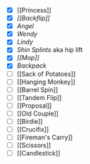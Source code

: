 - [x] [[Princess]]
- [x] *[[Backflip]]*
- [x] *Angel*
- [x] *Wendy*
- [x] *Lindy* 
- [x] *Shin Splints* aka hip lift
- [x] *[[Mop]]*
- [x] *Backpack*
- [ ] [[Sack of Potatoes]]
- [ ] [[Hanging Monkey]]
- [ ] [[Barrel Spin]]
- [ ] [[Tandem Flip]]
- [ ] [[Proposal]]
- [ ] [[Old Couple]]
- [ ] [[Birdie]]
- [ ] [[Crucifix]]
- [ ] [[Fireman's Carry]]
- [ ] [[Scissors]]
- [ ] [[Candlestick]]
